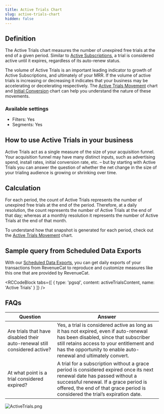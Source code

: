 ```yaml
---
title: Active Trials Chart
slug: active-trials-chart
hidden: false
---
```


## Definition

The Active Trials chart measures the number of unexpired free trials at the end of a given period. Similar to [Active Subscriptions](/dashboard-and-metrics/charts/active-subscriptions-chart), a trial is considered active until it expires, regardless of its auto-renew status.

The volume of Active Trials is an important leading indicator to growth of Active Subscriptions, and ultimately of your MRR. If the volume of active trials is increasing or decreasing it indicates that your business may be accelerating or decelerating respectively. The [Active Trials Movement](/dashboard-and-metrics/charts/active-trials-movement-chart) chart and [Initial Conversion](/dashboard-and-metrics/charts/initial-conversion-chart) chart can help you understand the nature of these movements.

### Available settings

- Filters: Yes
- Segments: Yes

## How to use Active Trials in your business

Active Trials act as a single measure of the size of your acquisition funnel. Your acquisition funnel may have many distinct inputs, such as advertising spend, install rates, initial conversion rate, etc. – but by starting with Active Trials you can answer the question of whether the net change in the size of your trialing audience is growing or shrinking over time.

## Calculation

For each period, the count of Active Trials represents the number of unexpired free trials at the end of the period. Therefore, at a daily resolution, the count represents the number of Active Trials at the end of that day; whereas at a monthly resolution it represents the number of Active Trials at the end of that month.

To understand how that snapshot is generated for each period, check out the [Active Trials Movement](/dashboard-and-metrics/charts/active-trials-movement-chart) chart.

## Sample query from Scheduled Data Exports
With our [Scheduled Data Exports](/integrations/scheduled-data-exports), you can get daily exports of your transactions from RevenueCat to reproduce and customize measures like this one that are provided by RevenueCat.

<RCCodeBlock tabs={[
{ type: 'pgsql', content: activeTrialsContent, name: 'Active Trials' }
]} />

## FAQs

| Question                                                                  | Answer                                                                                                                                                                                                                                            |
| ------------------------------------------------------------------------- | ------------------------------------------------------------------------------------------------------------------------------------------------------------------------------------------------------------------------------------------------- |
| Are trials that have disabled their auto-renewal still considered active? | Yes, a trial is considered active as long as it has not expired, even if auto-renewal has been disabled, since that subscriber still retains access to your entitlement and has the opportunity to enable auto-renewal and ultimately convert.    |
| At what point is a trial considered expired?                              | A trial for a subscription without a grace period is considered expired once its next renewal date has passed without a successful renewal. If a grace period is offered, the end of that grace period is considered the trial’s expiration date. |

![](/images/f34fb0a-ActiveTrials_154a51847857ac54ffe0a970e5bf46be.png "ActiveTrials.png")
